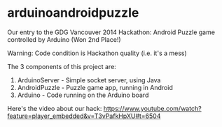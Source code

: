 arduinoandroidpuzzle
====================

Our entry to the GDG Vancouver 2014 Hackathon: Android Puzzle game controlled by Arduino (Won 2nd Place!)

Warning: Code condition is Hackathon quality (i.e. it's a mess)

The 3 components of this project are:
1. ArduinoServer - Simple socket server, using Java
2. AndroidPuzzle - Puzzle game app, running in Android
3. Arduino - Code running on the Arduino board

Here's the video about our hack:
https://www.youtube.com/watch?feature=player_embedded&v=T3vPafkHpXU#t=6504


